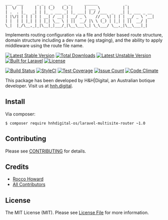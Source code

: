 ```
___  ___      _ _   _     _ _      ______            _            
|  \/  |     | | | (_)   (_) |     | ___ \          | |           
| .  . |_   _| | |_ _ ___ _| |_ ___| |_/ /___  _   _| |_ ___ _ __ 
| |\/| | | | | | __| / __| | __/ _ \    // _ \| | | | __/ _ \ '__|
| |  | | |_| | | |_| \__ \ | ||  __/ |\ \ (_) | |_| | ||  __/ |   
\_|  |_/\__,_|_|\__|_|___/_|\__\___\_| \_\___/ \__,_|\__\___|_|
```

Implements routing configuration via a file and folder based route structure, domain structure including a dev name (eg staging), and the ability to apply middleware using the route file name.

[![Latest Stable Version](https://poser.pugx.org/hnhdigital-os/laravel-multisite-router/v/stable.svg)](https://packagist.org/packages/hnhdigital-os/laravel-multisite-router) [![Total Downloads](https://poser.pugx.org/hnhdigital-os/laravel-multisite-router/downloads.svg)](https://packagist.org/packages/hnhdigital-os/laravel-multisite-router) [![Latest Unstable Version](https://poser.pugx.org/hnhdigital-os/laravel-multisite-router/v/unstable.svg)](https://packagist.org/packages/hnhdigital-os/laravel-multisite-router) [![Built for Laravel](https://img.shields.io/badge/Built_for-Laravel-green.svg)](https://laravel.com/) [![License](https://poser.pugx.org/hnhdigital-os/laravel-multisite-router/license.svg)](https://packagist.org/packages/hnhdigital-os/laravel-multisite-router)

[![Build Status](https://travis-ci.org/hnhdigital-os/laravel-multisite-router.svg?branch=master)](https://travis-ci.org/hnhdigital-os/laravel-multisite-router) [![StyleCI](https://styleci.io/repos/60137219/shield?branch=master)](https://styleci.io/repos/60137219) [![Test Coverage](https://codeclimate.com/github/hnhdigital-os/laravel-multisite-router/badges/coverage.svg)](https://codeclimate.com/github/hnhdigital-os/laravel-multisite-router/coverage) [![Issue Count](https://codeclimate.com/github/hnhdigital-os/laravel-multisite-router/badges/issue_count.svg)](https://codeclimate.com/github/hnhdigital-os/laravel-multisite-router) [![Code Climate](https://codeclimate.com/github/hnhdigital-os/laravel-multisite-router/badges/gpa.svg)](https://codeclimate.com/github/hnhdigital-os/laravel-multisite-router) 

This package has been developed by H&H|Digital, an Australian botique developer. Visit us at [hnh.digital](http://hnh.digital).

## Install

Via composer:

`$ composer require hnhdigital-os/laravel-multisite-router ~1.0`

## Contributing

Please see [CONTRIBUTING](https://github.com/hnhdigital-os/laravel-multisite-router/blob/master/CONTRIBUTING.md) for details.

## Credits

* [Rocco Howard](https://github.com/RoccoHoward)
* [All Contributors](https://github.com/hnhdigital-os/laravel-multisite-router/contributors)

## License

The MIT License (MIT). Please see [License File](https://github.com/hnhdigital-os/laravel-multisite-router/blob/master/LICENSE) for more information.
